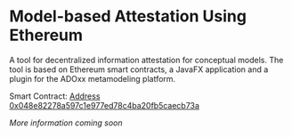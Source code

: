 # Model-based Attestation Using Ethereum

A tool for decentralized information attestation for conceptual models. The tool is based on Ethereum smart contracts, a JavaFX application and a plugin for the ADOxx metamodeling platform.

Smart Contract:
[Address 0x048e82278a597c1e977ed78c4ba20fb5caecb73a](https://etherscan.io/address/0x048e82278a597c1e977ed78c4ba20fb5caecb73a)

*More information coming soon*
